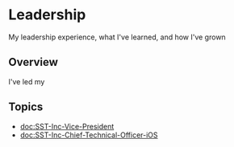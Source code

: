 # Leadership

My leadership experience, what I've learned, and how I've grown

## Overview

I've led my 

## Topics
- <doc:SST-Inc-Vice-President>
- <doc:SST-Inc-Chief-Technical-Officer-iOS>